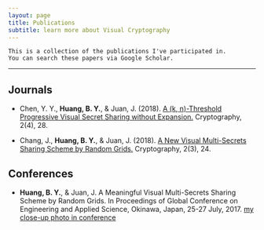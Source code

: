 ```yaml
---
layout: page
title: Publications
subtitle: learn more about Visual Cryptography
---
```


```
This is a collection of the publications I've participated in.
You can search these papers via Google Scholar.
```
---------------------------------------------------

## Journals
* Chen, Y. Y., **Huang, B. Y.**, & Juan, J. (2018). [A (k, n)-Threshold Progressive Visual Secret Sharing without Expansion.](https://www.mdpi.com/2410-387X/2/4/28) Cryptography, 2(4), 28.

* Chang, J., **Huang, B. Y.**, & Juan, J. (2018). [A New Visual Multi-Secrets Sharing Scheme by Random Grids.](https://www.mdpi.com/2410-387X/2/3/24) Cryptography, 2(3), 24.

## Conferences
* **Huang, B. Y.**, & Juan, J. A Meaningful Visual Multi-Secrets Sharing Scheme by Random Grids. In Proceedings of Global Conference on Engineering and Applied Science, Okinawa, Japan, 25-27 July, 2017. [my close-up photo in conference](https://www.facebook.com/higher.education.forum/photos/a.1557668754257321/1557675207590009/?type=3&theater)
